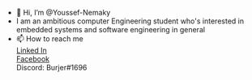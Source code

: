- 👋 Hi, I’m @Youssef-Nemaky
- I am an ambitious computer Engineering student who's interested in embedded systems and software engineering in general
- 📫 How to reach me <br />
<a href="https://www.linkedin.com/in/youssef-el-nemaky-575410218/">Linked In</a><br />
<a href="https://www.facebook.com/Youssef.Elnemaky/">Facebook</a><br />
Discord: Burjer#1696
<!---
Youssef-Nemaky/Youssef-Nemaky is a ✨ special ✨ repository because its `README.md` (this file) appears on your GitHub profile.
You can click the Preview link to take a look at your changes.
--->
